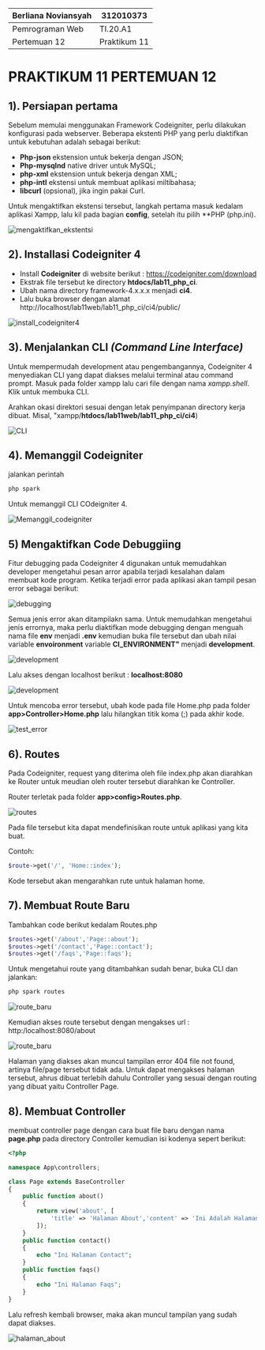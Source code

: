|  Berliana Noviansyah  |      312010373     |
|-----------------------|--------------------|
|    Pemrograman Web    |      TI.20.A1      |
|     Pertemuan 12      |    Praktikum 11    |


# PRAKTIKUM 11 PERTEMUAN 12


## 1). Persiapan pertama


Sebelum memulai menggunakan Framework Codeigniter, perlu dilakukan konfigurasi pada webserver. Beberapa ekstenti PHP yang perlu diaktifkan untuk kebutuhan adalah sebagai berikut:
* **Php-json** ekstension untuk bekerja dengan JSON;
* **Php-mysqlnd** native driver untuk MySQL;
* **php-xml** ekstension untuk bekerja dengan XML;
* **php-intl** ekstensi untuk membuat aplikasi miltibahasa;
* **libcurl** (opsional), jika ingin pakai Curl.

Untuk mengaktifkan ekstensi tersebut, langkah pertama masuk kedalam aplikasi Xampp, lalu kil pada bagian **config**, setelah itu pilih **PHP (php.ini).

![mengaktifkan_ekstentsi](img/php_ini.png)



## 2). Installasi Codeigniter 4


* Install **Codeigniter** di website berikut : https://codeigniter.com/download
* Ekstrak file tersebut ke directory **htdocs/lab11_php_ci**.
* Ubah nama directory framework-4.x.x.x menjadi **ci4**.
* Lalu buka browser dengan alamat http://localhost/lab11web/lab11_php_ci/ci4/public/


![install_codeigniter4](img/codelgniter.png)



## 3). Menjalankan CLI *(Command Line Interface)*


Untuk mempermudah development atau pengembangannya, Codeigniter 4 menyediakan CLI yang dapat diakses melalui terminal atau command prompt.
Masuk pada folder xampp lalu cari file dengan nama *xampp.shell*. Klik untuk membuka CLI.


Arahkan okasi direktori sesuai dengan letak penyimpanan directory kerja dibuat. Misal, "xampp/**htdocs/lab11web/lab11_php_ci/ci4**)


![CLI](img/xampp_shell.png)



## 4). Memanggil Codeigniter


jalankan perintah

```php
php spark
```


Untuk memanggil CLI COdeigniter 4.

![Memanggil_codeigniter](img/php_spark.png)



## 5) Mengaktifkan Code Debuggiing

Fitur debugging pada Codeigniter 4 digunakan untuk memudahkan developer mengetahui pesan arror apabila terjadi kesalahan dalam membuat kode program.
Ketika terjadi error pada aplikasi akan tampil pesan error sebagai berikut:


![debugging](img/whoops.png)

Semua jenis error akan ditampilakn sama. Untuk memudahkan mengetahui jenis errornya, maka perlu diaktifkan mode debugging dengan menguah nama file **env** menjadi **.env** kemudian buka file tersebut dan ubah nilai variable **envoironment** variable **CI_ENVIRONMENT"** menjadi **development**.


![development](img/env_development.png)


Lalu akses dengan localhost berikut : **localhost:8080**


![development](img/parse_error.png)

Untuk mencoba error tersebut, ubah kode pada file Home.php pada folder **app>Controller>Home.php** lalu hilangkan titik koma (;) pada akhir kode.


![test_error](img/home.png)



## 6). Routes

Pada Codeigniter, request yang diterima oleh file index.php akan diarahkan ke Router untuk meudian oleh router tersebut diarahkan ke Controller.

Router terletak pada folder **app>config>Routes.php**.

![routes](img/route_cth1.png)


Pada file tersebut kita dapat mendefinisikan route untuk aplikasi yang kita buat.

Contoh:

```php
$route->get('/', 'Home::index');
```


Kode tersebut akan mengarahkan rute untuk halaman home.


## 7). Membuat Route Baru


Tambahkan code berikut kedalam Routes.php

```php
$routes->get('/about','Page::about');
$routes->get('/contact','Page::contact');
$routes->get('/faqs','Page::faqs');
```

Untuk mengetahui route yang ditambahkan sudah benar, buka CLI dan jalankan:

```php
php spark routes
```


![route_baru](img/routes.png)


Kemudian akses route tersebut dengan mengakses url : http:/localhost:8080/about

![route_baru](img/404_routes.png)


Halaman yang diakses akan muncul tampilan error 404 file not found, artinya file/page tersebut tidak ada. Untuk dapat mengakses halaman tersebut, ahrus dibuat terlebih dahulu Controller yang sesuai dengan routing yang dibuat yaitu Controller Page.




## 8). Membuat Controller

membuat controller page dengan cara buat file baru dengan nama **page.php** pada directory Controller kemudian isi kodenya sepert berikut:

```php
<?php

namespace App\controllers;

class Page extends BaseController
{
    public function about()
    {
        return view('about', [
            'title' => 'Halaman About','content' => 'Ini Adalah Halaman About Yang Menjelaskan Tentang Isi Halaman Ini.'
        ]);
    }
    public function contact()
    {
        echo "Ini Halaman Contact";
    }
    public function faqs()
    {
        echo "Ini Halaman Faqs";
    }
}
```


Lalu refresh kembali browser, maka akan muncul tampilan yang sudah dapat diakses.


![halaman_about](img/page_about.png)


